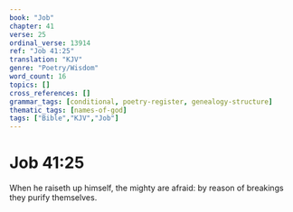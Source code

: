 ```yaml
---
book: "Job"
chapter: 41
verse: 25
ordinal_verse: 13914
ref: "Job 41:25"
translation: "KJV"
genre: "Poetry/Wisdom"
word_count: 16
topics: []
cross_references: []
grammar_tags: [conditional, poetry-register, genealogy-structure]
thematic_tags: [names-of-god]
tags: ["Bible","KJV","Job"]
---
```


# Job 41:25

When he raiseth up himself, the mighty are afraid: by reason of breakings they purify themselves.
